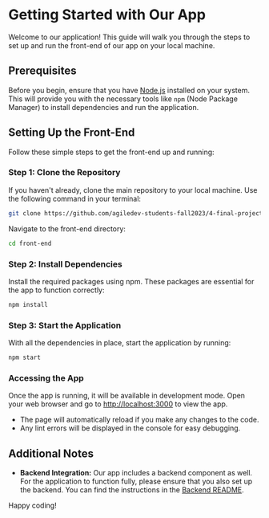 # Getting Started with Our App

Welcome to our application! This guide will walk you through the steps to set up and run the front-end of our app on your local machine.

## Prerequisites

Before you begin, ensure that you have [Node.js](https://nodejs.org/) installed on your system. This will provide you with the necessary tools like `npm` (Node Package Manager) to install dependencies and run the application.

## Setting Up the Front-End

Follow these simple steps to get the front-end up and running:

### Step 1: Clone the Repository

If you haven't already, clone the main repository to your local machine. Use the following command in your terminal:

```bash
git clone https://github.com/agiledev-students-fall2023/4-final-project-group-bill-splitting-app.git
```

Navigate to the front-end directory:

```bash
cd front-end
```

### Step 2: Install Dependencies

Install the required packages using npm. These packages are essential for the app to function correctly:

```bash
npm install
```

### Step 3: Start the Application

With all the dependencies in place, start the application by running:

```bash
npm start
```

### Accessing the App

Once the app is running, it will be available in development mode. Open your web browser and go to [http://localhost:3000](http://localhost:3000) to view the app.

- The page will automatically reload if you make any changes to the code.
- Any lint errors will be displayed in the console for easy debugging.

## Additional Notes

- **Backend Integration:** Our app includes a backend component as well. For the application to function fully, please ensure that you also set up the backend. You can find the instructions in the [Backend README](../back-end/README.md).

Happy coding!